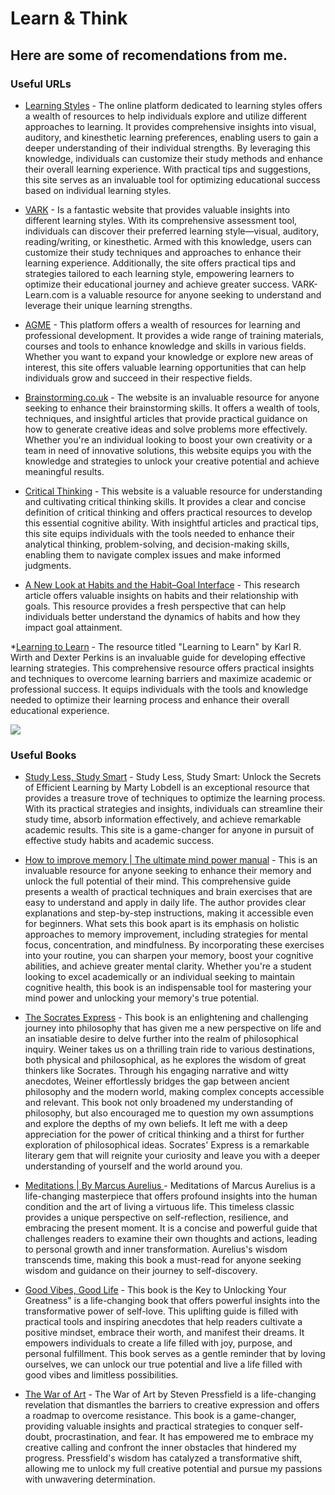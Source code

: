 # Learn & Think
## Here are some of recomendations from me.


### Useful URLs
* [Learning Styles](https://www.learning-styles-online.com) - The online platform dedicated to learning styles offers a wealth of resources to help individuals explore and utilize different approaches to learning. It provides comprehensive insights into visual, auditory, and kinesthetic learning preferences, enabling users to gain a deeper understanding of their individual strengths. By leveraging this knowledge, individuals can customize their study methods and enhance their overall learning experience. With practical tips and suggestions, this site serves as an invaluable tool for optimizing educational success based on individual learning styles.

* [VARK](https://vark-learn.com) -  Is a fantastic website that provides valuable insights into different learning styles. With its comprehensive assessment tool, individuals can discover their preferred learning style—visual, auditory, reading/writing, or kinesthetic. Armed with this knowledge, users can customize their study techniques and approaches to enhance their learning experience. Additionally, the site offers practical tips and strategies tailored to each learning style, empowering learners to optimize their educational journey and achieve greater success. VARK-Learn.com is a valuable resource for anyone seeking to understand and leverage their unique learning strengths.

* [AGME](https://learn.agmeproject.eu) - This platform offers a wealth of resources for learning and professional development. It provides a wide range of training materials, courses and tools to enhance knowledge and skills in various fields. Whether you want to expand your knowledge or explore new areas of interest, this site offers valuable learning opportunities that can help individuals grow and succeed in their respective fields.

* [Brainstorming.co.uk](http://www.brainstorming.co.uk) - The website is an invaluable resource for anyone seeking to enhance their brainstorming skills. It offers a wealth of tools, techniques, and insightful articles that provide practical guidance on how to generate creative ideas and solve problems more effectively. Whether you're an individual looking to boost your own creativity or a team in need of innovative solutions, this website equips you with the knowledge and strategies to unlock your creative potential and achieve meaningful results.

* [Critical Thinking](https://www.criticalthinking.org/pages/defining-critical-thinking/766) - This website is a valuable resource for understanding and cultivating critical thinking skills. It provides a clear and concise definition of critical thinking and offers practical resources to develop this essential cognitive ability. With insightful articles and practical tips, this site equips individuals with the tools needed to enhance their analytical thinking, problem-solving, and decision-making skills, enabling them to navigate complex issues and make informed judgments.

* [A New Look at Habits and the Habit–Goal Interface](https://dornsife.usc.edu/assets/sites/545/docs/Wendy_Wood_Research_Articles/Habits/wood.neal.2007psychrev_a_new_look_at_habits_and_the_interface_between_habits_and_goals.pdf) - This research article offers valuable insights on habits and their relationship with goals. This resource provides a fresh perspective that can help individuals better understand the dynamics of habits and how they impact goal attainment.

*[Learning to Learn](https://www.montana.edu/rmaher/barrier_courses/Learning%20to%20Learn%20Wirth.pdf) - The resource titled "Learning to Learn" by Karl R. Wirth and Dexter Perkins is an invaluable guide for developing effective learning strategies. This comprehensive resource offers practical insights and techniques to overcome learning barriers and maximize academic or professional success. It equips individuals with the tools and knowledge needed to optimize their learning process and enhance their overall educational experience.


![](https://64.media.tumblr.com/0ea9993dea92630062bebe4caffa055e/e4788c4178b2290e-9d/s640x960/baa9d4375a7404b2961a9b320e2efcfebe59e8cd.jpg)


### Useful Books
* [Study Less, Study Smart](https://www.amazon.com/Study-Less-Smart-spend-material/dp/1508888337) - Study Less, Study Smart: Unlock the Secrets of Efficient Learning by Marty Lobdell is an exceptional resource that provides a treasure trove of techniques to optimize the learning process. With its practical strategies and insights, individuals can streamline their study time, absorb information effectively, and achieve remarkable academic results. This site is a game-changer for anyone in pursuit of effective study habits and academic success.

* [How to improve memory | The ultimate mind power manual](https://www.amazon.com/How-Improve-Memory-Exercises-Sculpting-ebook/dp/B00B2SKRB6) - This is an invaluable resource for anyone seeking to enhance their memory and unlock the full potential of their mind. This comprehensive guide presents a wealth of practical techniques and brain exercises that are easy to understand and apply in daily life. The author provides clear explanations and step-by-step instructions, making it accessible even for beginners. What sets this book apart is its emphasis on holistic approaches to memory improvement, including strategies for mental focus, concentration, and mindfulness. By incorporating these exercises into your routine, you can sharpen your memory, boost your cognitive abilities, and achieve greater mental clarity. Whether you're a student looking to excel academically or an individual seeking to maintain cognitive health, this book is an indispensable tool for mastering your mind power and unlocking your memory's true potential.

* [The Socrates Express](https://ericweinerbooks.com/books/the-socrates-express/) - This book is an enlightening and challenging journey into philosophy that has given me a new perspective on life and an insatiable desire to delve further into the realm of philosophical inquiry. Weiner takes us on a thrilling train ride to various destinations, both physical and philosophical, as he explores the wisdom of great thinkers like Socrates. Through his engaging narrative and witty anecdotes, Weiner effortlessly bridges the gap between ancient philosophy and the modern world, making complex concepts accessible and relevant. This book not only broadened my understanding of philosophy, but also encouraged me to question my own assumptions and explore the depths of my own beliefs. It left me with a deep appreciation for the power of critical thinking and a thirst for further exploration of philosophical ideas. Socrates' Express is a remarkable literary gem that will reignite your curiosity and leave you with a deeper understanding of yourself and the world around you.

* [Meditations | By Marcus Aurelius ](https://www.goodreads.com/book/show/30659.Meditations) - Meditations of Marcus Aurelius is a life-changing masterpiece that offers profound insights into the human condition and the art of living a virtuous life. This timeless classic provides a unique perspective on self-reflection, resilience, and embracing the present moment. It is a concise and powerful guide that challenges readers to examine their own thoughts and actions, leading to personal growth and inner transformation. Aurelius's wisdom transcends time, making this book a must-read for anyone seeking wisdom and guidance on their journey to self-discovery.

* [Good Vibes, Good Life](https://www.amazon.com/Good-Vibes-Life-Self-Love-Unlocking/dp/1788171829) - This book is the Key to Unlocking Your Greatness" is a life-changing book that offers powerful insights into the transformative power of self-love. This uplifting guide is filled with practical tools and inspiring anecdotes that help readers cultivate a positive mindset, embrace their worth, and manifest their dreams. It empowers individuals to create a life filled with joy, purpose, and personal fulfillment. This book serves as a gentle reminder that by loving ourselves, we can unlock our true potential and live a life filled with good vibes and limitless possibilities.

* [The War of Art](https://www.amazon.com/War-Art-Winning-Creative-Battle-audio-cd/dp/1501260626) - The War of Art by Steven Pressfield is a life-changing revelation that dismantles the barriers to creative expression and offers a roadmap to overcome resistance. This book is a game-changer, providing valuable insights and practical strategies to conquer self-doubt, procrastination, and fear. It has empowered me to embrace my creative calling and confront the inner obstacles that hindered my progress. Pressfield's wisdom has catalyzed a transformative shift, allowing me to unlock my full creative potential and pursue my passions with unwavering determination.